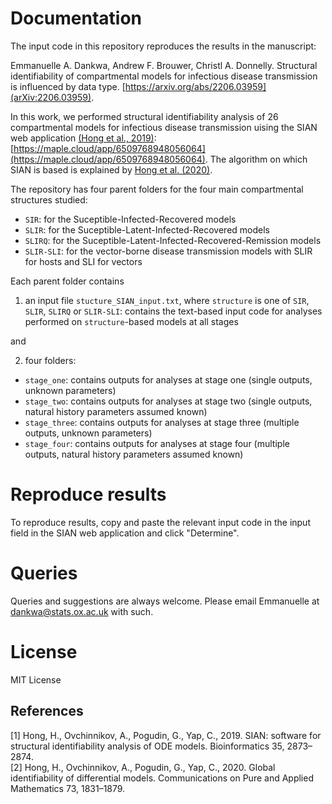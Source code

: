 # Documentation

The input code in this repository reproduces the results in the manuscript:

Emmanuelle A. Dankwa, Andrew F. Brouwer, Christl A. Donnelly. Structural identifiability of compartmental models for infectious disease transmission is influenced by data type. [https://arxiv.org/abs/2206.03959](arXiv:2206.03959).

In this work, we performed structural identifiability analysis of 26 compartmental models for infectious disease transmission uising the SIAN web application [(Hong et al., 2019)](#1): [https://maple.cloud/app/6509768948056064](https://maple.cloud/app/6509768948056064). The algorithm on which SIAN is based is explained by [Hong et al. (2020)](#2). 

The repository has four parent folders for the four main compartmental structures studied: 

* `SIR`: for the Suceptible-Infected-Recovered models
* `SLIR`: for the Suceptible-Latent-Infected-Recovered models
* `SLIRQ`: for the Suceptible-Latent-Infected-Recovered-Remission models
* `SLIR-SLI`: for the vector-borne disease transmission models with SLIR for hosts and SLI for vectors 

Each parent folder contains 

1)  an input file  `stucture_SIAN_input.txt`, where `structure` is one of `SIR`, `SLIR`, `SLIRQ` or `SLIR-SLI`: contains the text-based input code for analyses performed on `structure`-based models at all stages 

and 

2) four folders: 

* `stage_one`: contains outputs for analyses at stage one (single outputs, unknown parameters)
* `stage_two`: contains outputs for analyses at stage two (single outputs, natural history parameters assumed known)
* `stage_three`: contains outputs for analyses at stage three (multiple outputs, unknown parameters)
* `stage_four`: contains outputs for analyses at stage four (multiple outputs, natural history parameters assumed known)

# Reproduce results

To reproduce results, copy and paste the relevant input code in the input field in the SIAN web application and click "Determine".


# Queries

Queries and suggestions are always welcome. Please email Emmanuelle at dankwa@stats.ox.ac.uk with such. 

# License

MIT License


## References
<a id="1">[1]</a> 
Hong, H., Ovchinnikov, A., Pogudin, G., Yap, C., 2019. SIAN: software for structural identifiability analysis of ODE models. Bioinformatics 35, 2873–2874. \
<a id="2">[2]</a>
Hong, H., Ovchinnikov, A., Pogudin, G., Yap, C., 2020. Global identifiability of differential models. Communications on Pure and Applied Mathematics 73, 1831–1879.
